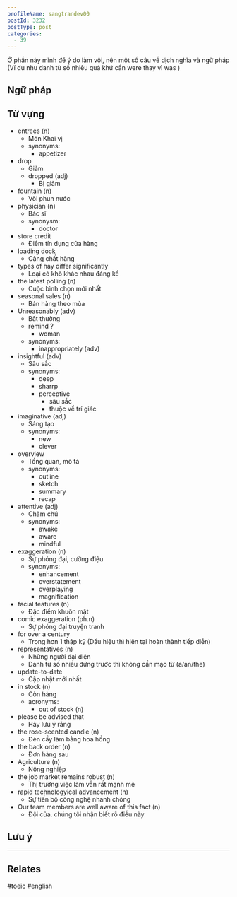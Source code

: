 ```yaml
---
profileName: sangtrandev00
postId: 3232
postType: post
categories:
  - 39
---
```

Ở phần này mình để ý do làm vội, nên một số câu về dịch nghĩa và ngữ pháp (Ví dụ như danh từ số nhiêu quá khứ cần were thay vì was )

## Ngữ pháp

## Từ vựng

- entrees (n)
	- Món Khai vị
	- synonyms:
		- appetizer
- drop
	- Giảm
	- dropped (adj)
		- Bị giảm
- fountain (n)
	- Vòi phun nước
- physician (n)
	- Bác sĩ
	- synonysm:
		- doctor
- store credit
	- Điểm tín dụng cửa hàng
- loading dock
	- Cảng chất hàng
-  types of hay differ significantly
	- Loại cỏ khô khác nhau đáng kể
- the latest polling (n)
	- Cuộc bình chọn mới nhất
- seasonal sales (n)
	- Bán hàng theo mùa
- Unreasonably (adv)
	- Bất thường 
	- remind ?
		- woman
	- synonyms:
		- inappropriately (adv)
- insightful (adv)
	- Sâu sắc
	- synonyms:
		- deep
		- sharrp
		- perceptive
			- sâu sắc
			- thuộc về trí giác
- imaginative (adj)
	- Sáng tạo
	- synonyms:
		- new
		- clever
- overview
	- Tổng quan, mô tả
	- synonyms:
		- outline
		- sketch
		- summary
		- recap
- attentive (adj)
	- Chăm chú
	- synonyms:
		- awake
		- aware
		- mindful
- exaggeration (n)
	- Sự phóng đại, cường điệu
	- synonyms:
		- enhancement
		- overstatement
		- overplaying
		- magnification
- facial features (n)
	- Đặc điểm khuôn mặt
- comic exaggeration (ph.n)
	- Sự phóng đại truyện tranh
- for over a century
	- Trong hơn 1 thập kỹ (Dấu hiệu thì hiện tại hoàn thành tiếp diễn)
- representatives (n)
	- Những người đại diện
	- Danh từ số nhiều đứng trước thì không cần mạo từ (a/an/the)
- update-to-date
	- Cập nhật mới nhất
- in stock (n)
	- Còn hàng
	- acronyms:
		- out of stock (n)
- please be advised that 
	- Hãy lưu ý rằng
-  the rose-scented candle (n)
	- Đèn cầy làm bằng hoa hồng
- the back order (n)
	- Đơn hàng sau
- Agriculture (n)
	- Nông nghiệp
- the job market remains robust (n)
	- Thị trường việc làm vẫn rất mạnh mẽ
- rapid technologyical advancement (n)
	- Sự tiến bộ công nghệ nhanh chóng
- Our team members are well aware of this fact (n)
	- Đội của. chúng tôi nhận biết rõ điều này
## Lưu ý


----
## Relates


#toeic #english